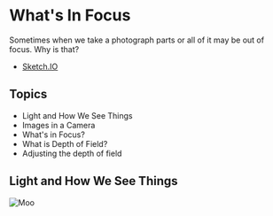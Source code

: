 # What's In Focus

Sometimes when we take a photograph parts or all of it may be out of focus. Why is that?

* [Sketch.IO](https://sketch.io/sketchpad/)

## Topics

* Light and How We See Things
* Images in a Camera
* What's in Focus?
* What is Depth of Field?
* Adjusting the depth of field

## Light and How We See Things

![Moo](http://i.imgur.com/NGPw6yM.png)
